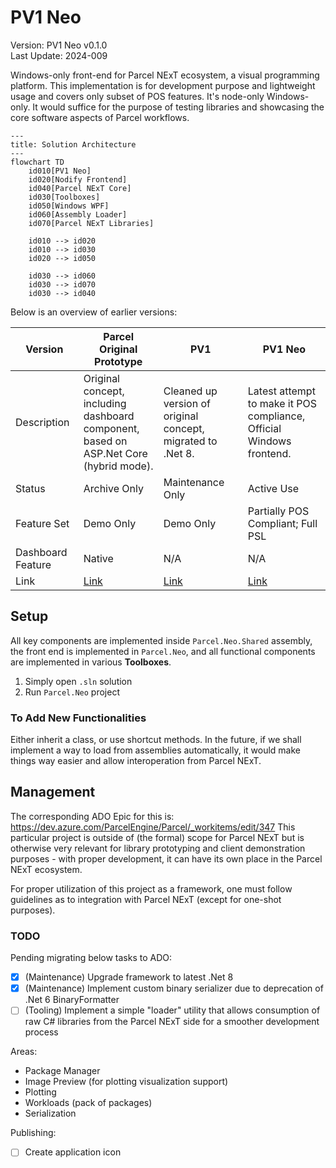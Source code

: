 # PV1 Neo

Version: PV1 Neo v0.1.0  
Last Update: 2024-009

Windows-only front-end for Parcel NExT ecosystem, a visual programming platform. This implementation is for development purpose and lightweight usage and covers only subset of POS features. It's node-only Windows-only. It would suffice for the purpose of testing libraries and showcasing the core software aspects of Parcel workflows.

```mermaid
---
title: Solution Architecture
---
flowchart TD
    id010[PV1 Neo]
    id020[Nodify Frontend]
    id040[Parcel NExT Core]
    id030[Toolboxes]
    id050[Windows WPF]
    id060[Assembly Loader]
    id070[Parcel NExT Libraries]

    id010 --> id020
    id010 --> id030
    id020 --> id050

    id030 --> id060 
    id030 --> id070
    id030 --> id040
```

Below is an overview of earlier versions:

|Version|Parcel Original Prototype|PV1|PV1 Neo|
|-|-|-|-|
|Description|Original concept, <br/>including dashboard component, <br/>based on ASP.Net Core (hybrid mode).|Cleaned up version of original concept,<br/> migrated to .Net 8.|Latest attempt to make it POS compliance,<br/>Official Windows frontend.|
|Status|Archive Only|Maintenance Only|Active Use|
|Feature Set|Demo Only|Demo Only|Partially POS Compliant; Full PSL|
|Dashboard Feature|Native|N/A|N/A|
|Link|[Link](https://github.com/Charles-Zhang-Parcel/Parcel_V1_Prototype)|[Link](https://github.com/Charles-Zhang-Parcel/Parcel_V1)|[Link](https://github.com/Charles-Zhang-Parcel/PV1_Neo)|

## Setup

All key components are implemented inside `Parcel.Neo.Shared` assembly, the front end is implemented in `Parcel.Neo`, and all functional components are implemented in various **Toolboxes**.

1. Simply open `.sln` solution
2. Run `Parcel.Neo` project

### To Add New Functionalities

Either inherit a class, or use shortcut methods. In the future, if we shall implement a way to load from assemblies automatically, it would make things way easier and allow interoperation from Parcel NExT.

## Management

The corresponding ADO Epic for this is: https://dev.azure.com/ParcelEngine/Parcel/_workitems/edit/347
This particular project is outside of (the formal) scope for Parcel NExT but is otherwise very relevant for library prototyping and client demonstration purposes - with proper development, it can have its own place in the Parcel NExT ecosystem.

For proper utilization of this project as a framework, one must follow guidelines as to integration with Parcel NExT (except for one-shot purposes).

### TODO

Pending migrating below tasks to ADO: <!--Delete those when done-->

- [x] (Maintenance) Upgrade framework to latest .Net 8
- [x] (Maintenance) Implement custom binary serializer due to deprecation of .Net 6 BinaryFormatter
- [ ] (Tooling) Implement a simple "loader" utility that allows consumption of raw C# libraries from the Parcel NExT side for a smoother development process

Areas:
- Package Manager
- Image Preview (for plotting visualization support)
- Plotting
- Workloads (pack of packages)
- Serialization

Publishing:
- [ ] Create application icon